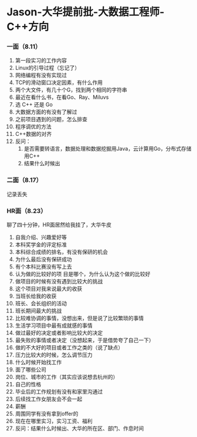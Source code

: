 # Jason-大华提前批-大数据工程师-C++方向

### 一面（8.11）

1. 第一段实习的工作内容
2. Linux的引导过程（忘记了）
3. 网络编程有没有实现过
4. TCP的滑动窗口决定因素，有什么作用
5. 两个大文件，有几十个G，找到两个相同的字符串
6. 最近在看什么书，在看Go、Ray、Miluvs
7. 选 C++ 还是 Go
8. 大数据方面的有没有了解过
9. 之前项目遇到的问题，怎么排查
10. 程序调优的方法
11. C++数据的对齐
12. 反问：
    1. 是否需要转语言，数据处理和数据挖掘用Java，云计算用Go，分布式存储用C++
    2. 结果什么时候出

### 二面（8.17）

记录丢失

### HR面（8.23）

聊了四十分钟，HR面居然给我挂了，大华牛皮

1. 自我介绍、兴趣爱好等
2. 本科奖学金的评定标准
3. 本科综合成绩的排名，有没有保研的机会
4. 为什么最后没有保研成功
5. 有个本科比赛没有写上去
6. 认为做的比较好的项 目是哪个，为什么认为这个做的比较好
7. 做项目的时候有没有遇到比较大的挑战
8. 这个项目对我来说最大的收获
9. 当班长给我的收获
10. 班长、会长组织的活动
11. 班长期间最大的挑战
12. 比较难协调的事情，没想出来，但是说了比较繁琐的事情
13. 生活学习项目中最有成就感的事情
14. 做过最好的决定或者影响比较大的决定
15. 最失败的事情或者决定（没想起来，于是借势夸了自己一下）
16. 做的不大好的项目或者工作之类的（说了缺点）
17. 压力比较大的时候，怎么调节压力
18. 什么时候开始找工作
19. 面了哪些公司
20. 岗位、城市的工作（其实应该说想去杭州的）
21. 自己的性格
22. 毕业后的工作规划有没有和家里沟通过
23. 后续找工作女朋友会不会一起
24. 薪酬
25. 周围同学有没有拿到offer的
26. 现在在哪里实习，实习工资、福利
27. 反问：结果什么时候出、大华的所在区、部门、作息时间

